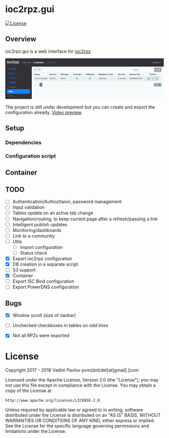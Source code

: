# ioc2rpz.gui
[![License](https://img.shields.io/badge/License-Apache%202.0-blue.svg)](https://opensource.org/licenses/Apache-2.0)  

## Overview
ioc2rpz.gui is a web interface for [ioc2rpz](https://github.com/Homas/ioc2rpz)

<p align="center"><img src="https://github.com/Homas/ioc2rpz.gui/blob/master/ioc2rpz.gui.png"></p>

The project is still under development but you can create and export the configuration already.
[Video preview](https://youtu.be/rFhmmGy-MSs)

## Setup
### Dependencies
### Configuration script

## Container


## TODO
- [ ] Authentication/Authozitaion, password management
- [ ] Input validation
- [ ] Tables update on an active tab change
- [ ] Navigation/routing, to keep current page after a refresh/passing a link
- [ ] Intelligent publish updates
- [ ] Monitoring/dashboards
- [ ] Link to a community
- [ ] Utils
    - [ ] Import configuration
    - [ ] Status check
- [x] Export ioc2rpz configuration
- [x] DB creation in a separate script
- [ ] S3 support
- [x] Container
- [ ] Export ISC Bind configuration
- [ ] Export PowerDNS configuration

## Bugs
- [x] Window scroll (size of navbar)
- [ ] Unchecked checkboxes in tables on odd lines
- [x] Not all RPZs were exported


# License
Copyright 2017 - 2018 Vadim Pavlov pvm(dot)del[at]gmail[.]com

Licensed under the Apache License, Version 2.0 (the "License"); you may not use this file except in compliance with the License.
You may obtain a copy of the License at  
  
    http://www.apache.org/licenses/LICENSE-2.0  
  
Unless required by applicable law or agreed to in writing, software distributed under the License is distributed on an "AS IS" BASIS, WITHOUT WARRANTIES OR CONDITIONS OF ANY KIND, either express or implied. See the License for the specific language governing permissions and limitations under the License.

